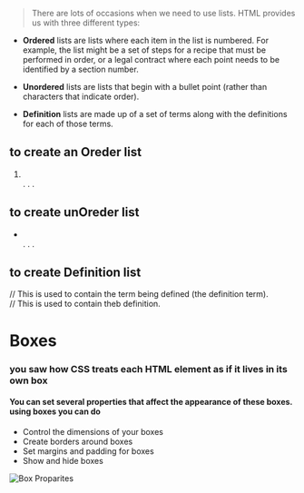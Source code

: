 > There are lots of occasions when we
> need to use lists. HTML provides us with
> three different types:

* **Ordered** lists are lists where each item in the list is
numbered. For example, the list might be a set of steps for
a recipe that must be performed in order, or a legal contract
where each point needs to be identified by a section
number.

* **Unordered** lists are lists that begin with a bullet point
(rather than characters that indicate order).

* **Definition** lists are made up of a set of terms along with the
definitions for each of those terms.

## to create an Oreder list

<ol>
 <li></li>
 .
 .
 .
</ol>

## to create unOreder list

<ul>
 <li> </li>
  .
  .
  .
</ul>

## to create Definition list

<dl>
<dt></dt> // This is used to contain the term being defined (the definition term).

<dd></dd> // This is used to contain theb definition.

</dl>

# Boxes

### you saw how CSS treats each HTML element as if it lives in its own box

#### You can set several properties that affect the appearance of these boxes. using boxes you can do

* Control the dimensions of your boxes
* Create borders around boxes
* Set margins and padding for boxes
* Show and hide boxes

![Box Proparites](Untitled.jpg)
